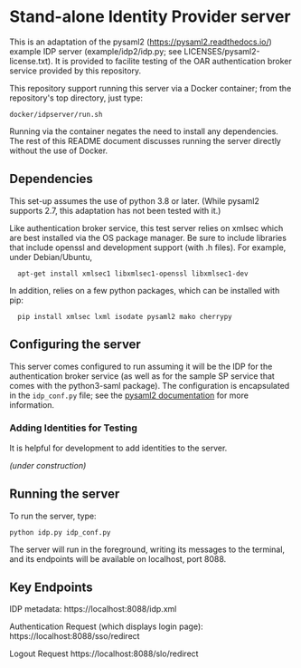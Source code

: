 # Stand-alone Identity Provider server

This is an adaptation of the pysaml2 (https://pysaml2.readthedocs.io/) example
IDP server (example/idp2/idp.py; see LICENSES/pysaml2-license.txt).  It is
provided to facilite testing of the OAR authentication broker service provided
by this repository.

This repository support running this server via a Docker container; from the
repository's top directory, just type:
```
docker/idpserver/run.sh
```

Running via the container negates the need to install any dependencies.  The
rest of this README document discusses running the server directly without the
use of Docker.

## Dependencies

This set-up assumes the use of python 3.8 or later.  (While pysaml2 supports
2.7, this adaptation has not been tested with it.)

Like authentication broker service, this test server relies on xmlsec which are
best installed via the OS package manager.  Be sure to include libraries that
include openssl and development support (with .h files).  For example, under
Debian/Ubuntu,

```
  apt-get install xmlsec1 libxmlsec1-openssl libxmlsec1-dev 
```

In addition, relies on a few python packages, which can be installed with pip:

```
  pip install xmlsec lxml isodate pysaml2 mako cherrypy
```

## Configuring the server

This server comes configured to run assuming it will be the IDP for the
authentication broker service (as well as for the sample SP service that comes
with the python3-saml package).  The configuration is encapsulated in the
`idp_conf.py` file; see the [pysaml2
documentation](https://pysaml2.readthedocs.io/) for more information.  

### Adding Identities for Testing

It is helpful for development to add identities to the server.

_(under construction)_

## Running the server

To run the server, type:

```
python idp.py idp_conf.py
```

The server will run in the foreground, writing its messages to the terminal,
and its endpoints will be available on localhost, port 8088.

## Key Endpoints

IDP metadata:
   https://localhost:8088/idp.xml

Authentication Request (which displays login page):
   https://localhost:8088/sso/redirect

Logout Request
   https://localhost:8088/slo/redirect

